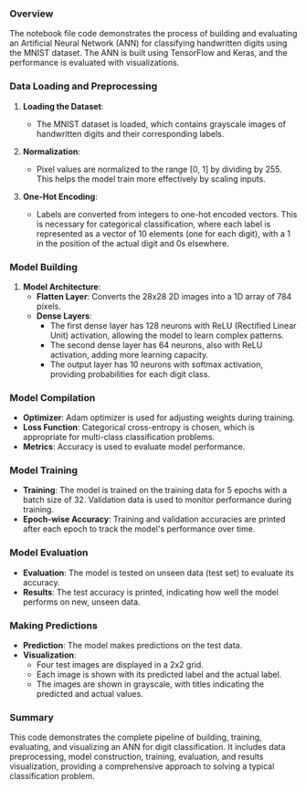 ### Overview

The notebook file code demonstrates the process of building and evaluating an Artificial Neural Network (ANN) for classifying handwritten digits using the MNIST dataset. The ANN is built using TensorFlow and Keras, and the performance is evaluated with visualizations.

### Data Loading and Preprocessing

1. **Loading the Dataset**:
   - The MNIST dataset is loaded, which contains grayscale images of handwritten digits and their corresponding labels.

2. **Normalization**:
   - Pixel values are normalized to the range [0, 1] by dividing by 255. This helps the model train more effectively by scaling inputs.

3. **One-Hot Encoding**:
   - Labels are converted from integers to one-hot encoded vectors. This is necessary for categorical classification, where each label is represented as a vector of 10 elements (one for each digit), with a 1 in the position of the actual digit and 0s elsewhere.

### Model Building

1. **Model Architecture**:
   - **Flatten Layer**: Converts the 28x28 2D images into a 1D array of 784 pixels.
   - **Dense Layers**: 
     - The first dense layer has 128 neurons with ReLU (Rectified Linear Unit) activation, allowing the model to learn complex patterns.
     - The second dense layer has 64 neurons, also with ReLU activation, adding more learning capacity.
     - The output layer has 10 neurons with softmax activation, providing probabilities for each digit class.

### Model Compilation

- **Optimizer**: Adam optimizer is used for adjusting weights during training.
- **Loss Function**: Categorical cross-entropy is chosen, which is appropriate for multi-class classification problems.
- **Metrics**: Accuracy is used to evaluate model performance.

### Model Training

- **Training**: The model is trained on the training data for 5 epochs with a batch size of 32. Validation data is used to monitor performance during training.
- **Epoch-wise Accuracy**: Training and validation accuracies are printed after each epoch to track the model's performance over time.

### Model Evaluation

- **Evaluation**: The model is tested on unseen data (test set) to evaluate its accuracy.
- **Results**: The test accuracy is printed, indicating how well the model performs on new, unseen data.

### Making Predictions

- **Prediction**: The model makes predictions on the test data.
- **Visualization**: 
  - Four test images are displayed in a 2x2 grid.
  - Each image is shown with its predicted label and the actual label.
  - The images are shown in grayscale, with titles indicating the predicted and actual values.

### Summary

This code demonstrates the complete pipeline of building, training, evaluating, and visualizing an ANN for digit classification. It includes data preprocessing, model construction, training, evaluation, and results visualization, providing a comprehensive approach to solving a typical classification problem.

